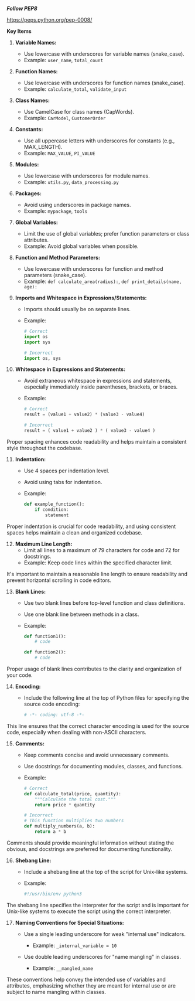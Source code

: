 ***Follow PEP8***

https://peps.python.org/pep-0008/ 

**Key Items** 

1. **Variable Names:**
   - Use lowercase with underscores for variable names (snake_case).
   - Example: `user_name`, `total_count`

2. **Function Names:**
   - Use lowercase with underscores for function names (snake_case).
   - Example: `calculate_total`, `validate_input`

3. **Class Names:**
   - Use CamelCase for class names (CapWords).
   - Example: `CarModel`, `CustomerOrder`

4. **Constants:**
   - Use all uppercase letters with underscores for constants (e.g., MAX_LENGTH).
   - Example: `MAX_VALUE`, `PI_VALUE`

5. **Modules:**
   - Use lowercase with underscores for module names.
   - Example: `utils.py`, `data_processing.py`

6. **Packages:**
   - Avoid using underscores in package names.
   - Example: `mypackage`, `tools`

7. **Global Variables:**
   - Limit the use of global variables; prefer function parameters or class attributes.
   - Example: Avoid global variables when possible.

8. **Function and Method Parameters:**
   - Use lowercase with underscores for function and method parameters (snake_case).
   - Example: `def calculate_area(radius):`, `def print_details(name, age):`
  
9. **Imports and Whitespace in Expressions/Statements:**
   - Imports should usually be on separate lines.
   - Example:

     ```python
     # Correct
     import os
     import sys

     # Incorrect
     import os, sys

     ```

10. **Whitespace in Expressions and Statements:**
    - Avoid extraneous whitespace in expressions and statements, especially immediately inside parentheses, brackets, or braces.
    - Example:

      ```python
      # Correct
      result = (value1 + value2) * (value3 - value4)

      # Incorrect
      result = ( value1 + value2 ) * ( value3 - value4 )
      ```

   Proper spacing enhances code readability and helps maintain a consistent style throughout the codebase.

11. **Indentation:** 
    - Use 4 spaces per indentation level.
    - Avoid using tabs for indentation.
    - Example:

      ```python
      def example_function():
          if condition:
              statement
      ```

   Proper indentation is crucial for code readability, and using consistent spaces helps maintain a clean and organized codebase.

12. **Maximum Line Length:**
    - Limit all lines to a maximum of 79 characters for code and 72 for docstrings.
    - Example: Keep code lines within the specified character limit.

   It's important to maintain a reasonable line length to ensure readability and prevent horizontal scrolling in code editors.

13. **Blank Lines:**
    - Use two blank lines before top-level function and class definitions.
    - Use one blank line between methods in a class.
    - Example:

      ```python
      def function1():
          # code

      def function2():
          # code
      ```

   Proper usage of blank lines contributes to the clarity and organization of your code.

14. **Encoding:**
    - Include the following line at the top of Python files for specifying the source code encoding:

      ```python
      # -*- coding: utf-8 -*-
      ```

   This line ensures that the correct character encoding is used for the source code, especially when dealing with non-ASCII characters.

15. **Comments:**
    - Keep comments concise and avoid unnecessary comments.
    - Use docstrings for documenting modules, classes, and functions.
    - Example:

      ```python
      # Correct
      def calculate_total(price, quantity):
          """Calculate the total cost."""
          return price * quantity

      # Incorrect
      # This function multiplies two numbers
      def multiply_numbers(a, b):
          return a * b
      ```

   Comments should provide meaningful information without stating the obvious, and docstrings are preferred for documenting functionality.

16. **Shebang Line:**
    - Include a shebang line at the top of the script for Unix-like systems.
    - Example:

      ```python
      #!/usr/bin/env python3
      ```

   The shebang line specifies the interpreter for the script and is important for Unix-like systems to execute the script using the correct interpreter.

17. **Naming Conventions for Special Situations:**
    - Use a single leading underscore for weak "internal use" indicators.
      - Example: `_internal_variable = 10`

    - Use double leading underscores for "name mangling" in classes.
      - Example: `__mangled_name`

   These conventions help convey the intended use of variables and attributes, emphasizing whether they are meant for internal use or are subject to name mangling within classes.


